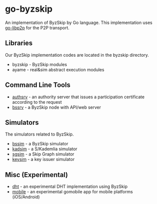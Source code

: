 # go-byzskip
An implementation of ByzSkip by Go language.
This implementation uses [go-libp2p](https://github.com/libp2p/go-libp2p) for the P2P transport.

## Libraries

Our ByzSkip implementation codes are located in the byzskip directory.

* byzskip - ByzSkip modules
* ayame - real&sim abstract execution modules

## Command Line Tools

* [authsrv](cmd/authserv) - an authority server that issues a participation certificate according to the request
* [bssrv](cmd/bssrv) - a ByzSkip node with API/web server

## Simulators

The simulators related to ByzSkip.

* [bssim](simulators/bssim) - a ByzSkip simulator
* [kadsim](simulators/bssim) - a S/Kademlia simulator
* [sgsim](simulators/sgsim) - a Skip Graph simulator
* [keysim](simulators/keysim) - a key issuer simulator

## Misc (Experimental)

* [dht](dht) - an experimental DHT implementation using ByzSkip
* [mobile](mobile) - an experimental gomobile app for mobile platforms (iOS/Android)
